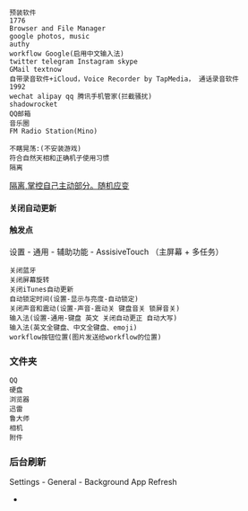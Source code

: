 
```
预装软件
1776
Browser and File Manager
google photos, music
authy
workflow Google(启用中文输入法)
twitter telegram Instagram skype
GMail textnow
自带录音软件+iCloud，Voice Recorder by TapMedia， 通话录音软件
1992
wechat alipay qq 腾讯手机管家(拦截骚扰)
shadowrocket
QQ邮箱
音乐圈
FM Radio Station(Mino)
```
```
不瞎晃荡:(不安装游戏)
符合自然天相和正确机子使用习惯
隔离
```
[隔离,掌控自己主动部分。随机应变](https://github.com/7900ms/000nottheater_deserted_systemlibrary/blob/master/supplementary/chain-separating-隔离导致更好的隔离.md)

#### 关闭自动更新

#### 触发点

设置 - 通用 - 辅助功能 - AssisiveTouch （主屏幕 + 多任务）
```
关闭蓝牙
关闭屏幕旋转
关闭iTunes自动更新
自动锁定时间(设置-显示与亮度-自动锁定)
关闭声音和震动(设置-声音-震动关 键盘音关 锁屏音关)
输入法(设置-通用-键盘 英文 关闭自动更正 自动大写)
输入法(英文全键盘、中文全键盘、emoji)
workflow按钮位置(图片发送给workflow的位置)
```

### 文件夹
```
QQ
硬盘
浏览器
迅雷
鲁大师
相机
附件
```

### 后台刷新

Settings - General - Background App Refresh

-
